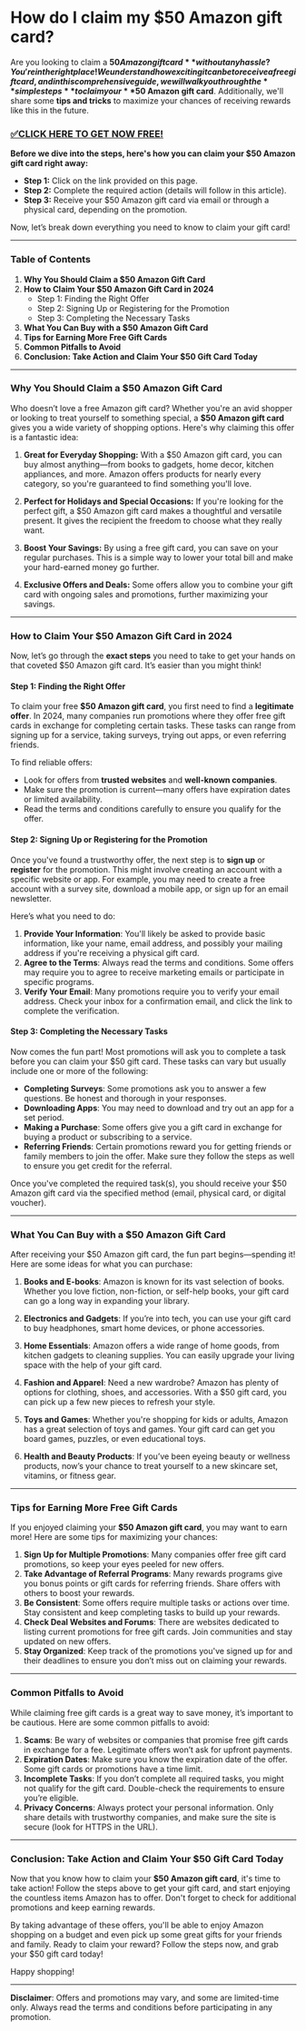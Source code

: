 # How do I claim my $50 Amazon gift card?

Are you looking to claim a **$50 Amazon gift card** without any hassle? You're in the right place! We understand how exciting it can be to receive a free gift card, and in this comprehensive guide, we will walk you through the **simple steps** to claim your **$50 Amazon gift card**. Additionally, we'll share some **tips and tricks** to maximize your chances of receiving rewards like this in the future.

### [✅CLICK HERE TO GET NOW FREE!](https://todaysfree.xyz/)

**Before we dive into the steps, here's how you can claim your $50 Amazon gift card right away:**

- **Step 1:** Click on the link provided on this page.
- **Step 2:** Complete the required action (details will follow in this article).
- **Step 3:** Receive your $50 Amazon gift card via email or through a physical card, depending on the promotion.

Now, let’s break down everything you need to know to claim your gift card!

---

### Table of Contents

1. **Why You Should Claim a $50 Amazon Gift Card**
2. **How to Claim Your $50 Amazon Gift Card in 2024**
   - Step 1: Finding the Right Offer
   - Step 2: Signing Up or Registering for the Promotion
   - Step 3: Completing the Necessary Tasks
3. **What You Can Buy with a $50 Amazon Gift Card**
4. **Tips for Earning More Free Gift Cards**
5. **Common Pitfalls to Avoid**
6. **Conclusion: Take Action and Claim Your $50 Gift Card Today**

---

### Why You Should Claim a $50 Amazon Gift Card

Who doesn’t love a free Amazon gift card? Whether you're an avid shopper or looking to treat yourself to something special, a **$50 Amazon gift card** gives you a wide variety of shopping options. Here's why claiming this offer is a fantastic idea:

1. **Great for Everyday Shopping:** With a $50 Amazon gift card, you can buy almost anything—from books to gadgets, home decor, kitchen appliances, and more. Amazon offers products for nearly every category, so you're guaranteed to find something you'll love.

2. **Perfect for Holidays and Special Occasions:** If you're looking for the perfect gift, a $50 Amazon gift card makes a thoughtful and versatile present. It gives the recipient the freedom to choose what they really want.

3. **Boost Your Savings:** By using a free gift card, you can save on your regular purchases. This is a simple way to lower your total bill and make your hard-earned money go further.

4. **Exclusive Offers and Deals:** Some offers allow you to combine your gift card with ongoing sales and promotions, further maximizing your savings.

---

### How to Claim Your $50 Amazon Gift Card in 2024

Now, let’s go through the **exact steps** you need to take to get your hands on that coveted $50 Amazon gift card. It’s easier than you might think!

#### Step 1: Finding the Right Offer

To claim your free **$50 Amazon gift card**, you first need to find a **legitimate offer**. In 2024, many companies run promotions where they offer free gift cards in exchange for completing certain tasks. These tasks can range from signing up for a service, taking surveys, trying out apps, or even referring friends.

To find reliable offers:

- Look for offers from **trusted websites** and **well-known companies**.
- Make sure the promotion is current—many offers have expiration dates or limited availability.
- Read the terms and conditions carefully to ensure you qualify for the offer.

#### Step 2: Signing Up or Registering for the Promotion

Once you've found a trustworthy offer, the next step is to **sign up** or **register** for the promotion. This might involve creating an account with a specific website or app. For example, you may need to create a free account with a survey site, download a mobile app, or sign up for an email newsletter.

Here’s what you need to do:

1. **Provide Your Information**: You'll likely be asked to provide basic information, like your name, email address, and possibly your mailing address if you're receiving a physical gift card.
2. **Agree to the Terms**: Always read the terms and conditions. Some offers may require you to agree to receive marketing emails or participate in specific programs.
3. **Verify Your Email**: Many promotions require you to verify your email address. Check your inbox for a confirmation email, and click the link to complete the verification.

#### Step 3: Completing the Necessary Tasks

Now comes the fun part! Most promotions will ask you to complete a task before you can claim your $50 gift card. These tasks can vary but usually include one or more of the following:

- **Completing Surveys**: Some promotions ask you to answer a few questions. Be honest and thorough in your responses.
- **Downloading Apps**: You may need to download and try out an app for a set period.
- **Making a Purchase**: Some offers give you a gift card in exchange for buying a product or subscribing to a service.
- **Referring Friends**: Certain promotions reward you for getting friends or family members to join the offer. Make sure they follow the steps as well to ensure you get credit for the referral.

Once you've completed the required task(s), you should receive your $50 Amazon gift card via the specified method (email, physical card, or digital voucher).

---

### What You Can Buy with a $50 Amazon Gift Card

After receiving your $50 Amazon gift card, the fun part begins—spending it! Here are some ideas for what you can purchase:

1. **Books and E-books**: Amazon is known for its vast selection of books. Whether you love fiction, non-fiction, or self-help books, your gift card can go a long way in expanding your library.

2. **Electronics and Gadgets**: If you’re into tech, you can use your gift card to buy headphones, smart home devices, or phone accessories.

3. **Home Essentials**: Amazon offers a wide range of home goods, from kitchen gadgets to cleaning supplies. You can easily upgrade your living space with the help of your gift card.

4. **Fashion and Apparel**: Need a new wardrobe? Amazon has plenty of options for clothing, shoes, and accessories. With a $50 gift card, you can pick up a few new pieces to refresh your style.

5. **Toys and Games**: Whether you're shopping for kids or adults, Amazon has a great selection of toys and games. Your gift card can get you board games, puzzles, or even educational toys.

6. **Health and Beauty Products**: If you’ve been eyeing beauty or wellness products, now’s your chance to treat yourself to a new skincare set, vitamins, or fitness gear.

---

### Tips for Earning More Free Gift Cards

If you enjoyed claiming your **$50 Amazon gift card**, you may want to earn more! Here are some tips for maximizing your chances:

1. **Sign Up for Multiple Promotions**: Many companies offer free gift card promotions, so keep your eyes peeled for new offers.
2. **Take Advantage of Referral Programs**: Many rewards programs give you bonus points or gift cards for referring friends. Share offers with others to boost your rewards.
3. **Be Consistent**: Some offers require multiple tasks or actions over time. Stay consistent and keep completing tasks to build up your rewards.
4. **Check Deal Websites and Forums**: There are websites dedicated to listing current promotions for free gift cards. Join communities and stay updated on new offers.
5. **Stay Organized**: Keep track of the promotions you've signed up for and their deadlines to ensure you don’t miss out on claiming your rewards.

---

### Common Pitfalls to Avoid

While claiming free gift cards is a great way to save money, it’s important to be cautious. Here are some common pitfalls to avoid:

1. **Scams**: Be wary of websites or companies that promise free gift cards in exchange for a fee. Legitimate offers won’t ask for upfront payments.
2. **Expiration Dates**: Make sure you know the expiration date of the offer. Some gift cards or promotions have a time limit.
3. **Incomplete Tasks**: If you don’t complete all required tasks, you might not qualify for the gift card. Double-check the requirements to ensure you’re eligible.
4. **Privacy Concerns**: Always protect your personal information. Only share details with trustworthy companies, and make sure the site is secure (look for HTTPS in the URL).

---

### Conclusion: Take Action and Claim Your $50 Gift Card Today

Now that you know how to claim your **$50 Amazon gift card**, it's time to take action! Follow the steps above to get your gift card, and start enjoying the countless items Amazon has to offer. Don't forget to check for additional promotions and keep earning rewards.

By taking advantage of these offers, you'll be able to enjoy Amazon shopping on a budget and even pick up some great gifts for your friends and family. Ready to claim your reward? Follow the steps now, and grab your $50 gift card today!

Happy shopping!

---

**Disclaimer**: Offers and promotions may vary, and some are limited-time only. Always read the terms and conditions before participating in any promotion.
